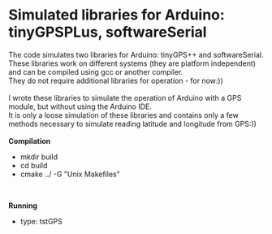# Simulated libraries for Arduino: tinyGPSPLus, softwareSerial 

The code simulates two libraries for Arduino: tinyGPS++ and softwareSerial.<br />
These libraries work on different systems (they are platform independent) and can be compiled using gcc or another compiler.<br />
They do not require additional libraries for operation - for now:))<br /><br />
I wrote these libraries to simulate the operation of Arduino with a GPS module, but without using the Arduino IDE.<br />
It is only a loose simulation of these libraries and contains only a few methods necessary to simulate reading latitude and longitude from GPS:))
<br /><br />
**Compilation**
<br />
- mkdir build
- cd build
- cmake ../ -G "Unix Makefiles"
<br />

**Running**
- type: tstGPS
<br />
